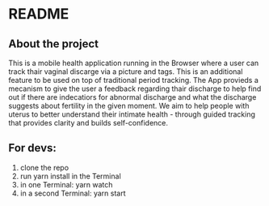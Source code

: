 # README

## About the project 

This is a mobile health application running in the Browser where a user can track thair vaginal discarge via a picture and tags. This is an additional feature to be used on top of traditional period tracking. The App provieds a mecanism to give the user a feedback regarding thair discharge to help find out if there are indecatiors for abnormal discharge and what the discharge suggests about fertility in the given moment. 
We aim to help people with uterus to better understand their intimate health - through guided tracking that provides clarity and builds self-confidence.

## For devs:
1. clone the repo
2. run yarn install in the Terminal
3. in one Terminal: yarn watch
4. in a second Terminal: yarn start
